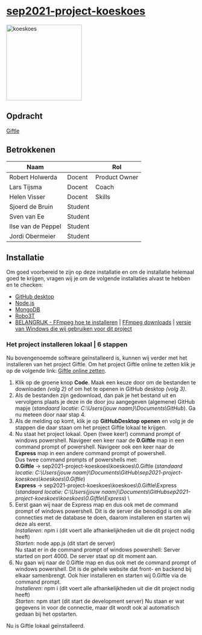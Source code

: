 # [sep2021-project-koeskoes](https://en.wikipedia.org/wiki/Spilocuscus)

<img src="https://upload.wikimedia.org/wikipedia/commons/5/5a/Cuscus1.jpg" alt="koeskoes" width="200"/>

## Opdracht

[Giftle](https://github.com/HANICA-DWA/sep2021-project-koeskoes/blob/main/koeskoes/4.Sprint3/Documentatie/Software%20Guidebook/01_context.md)

## Betrokkenen

| Naam               |         | Rol           |
|--------------------|---------|---------------|
| Robert Holwerda    | Docent  | Product Owner |
| Lars Tijsma        | Docent  | Coach         |
| Helen Visser       | Docent  | Skills        |
| Sjoerd de Bruin    | Student |               |
| Sven van Ee        | Student |               |
| Ilse van de Peppel | Student |               |
| Jordi Obermeier    | Student |               |

## Installatie
Om goed voorbereid te zijn op deze installatie en om de installatie helemaal goed te krijgen, vragen wij je om de volgende installaties alvast te hebben en te checken:
- [GitHub desktop](https://desktop.github.com/)
- [Node.js](https://nodejs.org/en/)
- [MongoDB](https://www.mongodb.com/try/download/community)
- [Robo3T](https://robomongo.org/)
- [BELANGRIJK - FFmpeg hoe te installeren](https://www.wikihow.com/Install-FFmpeg-on-Windows) | [FFmpeg downloads](https://www.ffmpeg.org/download.html) | [versie van Windows die wij gebruiken voor dit project](https://www.gyan.dev/ffmpeg/builds/packages/ffmpeg-4.3.2-full_build.7z)

### Het project installeren lokaal | 6 stappen
Nu bovengenoemde software geïnstalleerd is, kunnen wij verder met het installeren van het project Giftle. Om het project Giftle online te zetten klik je op de volgende link: [Giftle online zetten](https://github.com/HANICA-DWA/sep2021-project-koeskoes/blob/main/koeskoes/4.Sprint3/Documentatie/Software%20Guidebook/11_deployment.md).
1. Klik op de groene knop **Code**. Maak een keuze door om de bestanden te downloaden *(volg 2)* of om het te openen in GitHub desktop *(volg 3)*.
2. Als de bestanden zijn gedownload, dan pak je het bestand uit en vervolgens plaats je deze in de door jou aangegeven (algemene) GitHub mapje (*standaard locatie: C:\Users\{jouw naam}\Documents\GitHub*). Ga nu meteen door naar stap 4.
3. Als de melding op komt, klik je op **GitHubDesktop openen** en volg je de stappen die daar staan om het project Giftle lokaal te krijgen.
4. Nu staat het project lokaal. Open (twee keer!) command prompt of windows powershell. Navigeer een keer naar de **0.Giftle** map in een command prompt of powershell. Navigeer ook een keer naar de **Express** map in een andere command prompt of powershell.\
Dus twee command prompts of powershells met: \
**0.Giftle** -> sep2021-project-koeskoes\koeskoes\0.Giftle            (*standaard locatie: C:\Users\{jouw naam}\Documents\GitHub\sep2021-project-koeskoes\koeskoes\0.Giftle*) \
**Express**  -> sep2021-project-koeskoes\koeskoes\0.Giftle\Express    (*standaard locatie: C:\Users\{jouw naam}\Documents\GitHubsep2021-project-koeskoes\koeskoes\0.Giftle\Express*) \
5. Eerst gaan wij naar de Express map en dus ook met de command prompt of windows powershell. Dit is de server die benodigd is om alle connecties met de database te doen, daarom installeren en starten wij deze als eerst. \
*Installeren*:  npm i (dit voert alle afhankelijkheden uit die dit project nodig heeft) \
*Starten*:      node app.js (dit start de server) \
Nu staat er in de command prompt of windows powershell: Server started on port 4000. De server staat op dit moment aan.
6. Nu gaan wij naar de 0.Giftle map en dus ook met de command prompt of windows powershell. Dit is de gehele website dat front- en backend bij elkaar samenbrengt. Ook hier installeren en starten wij 0.Giftle via de command prompt. \
*Installeren*:  npm i (dit voert alle afhankelijkheden uit die dit project nodig heeft) \
*Starten*:      npm start (dit start de development server)
Nu staan er wat gegevens in voor de connectie, maar dit wordt ook al automatisch gedaan bij het opstarten.

Nu is Giftle lokaal geïnstalleerd.
